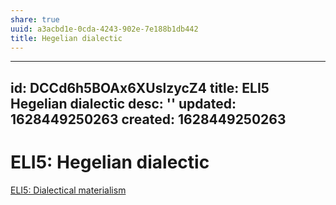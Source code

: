 ```yaml
---
share: true
uuid: a3acbd1e-0cda-4243-902e-7e188b1db442
title: Hegelian dialectic
---
```

---
id: DCCd6h5BOAx6XUslzycZ4
title: ELI5 Hegelian dialectic
desc: ''
updated: 1628449250263
created: 1628449250263
---
# ELI5: Hegelian dialectic
[ELI5: Dialectical materialism](/undefined)